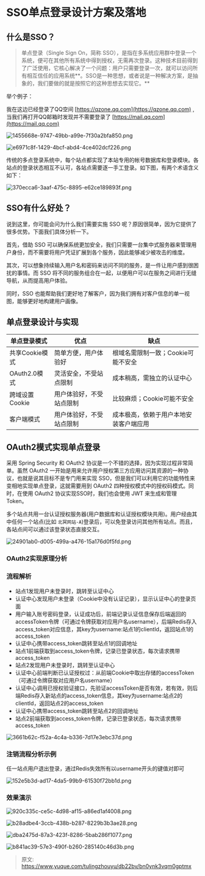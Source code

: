 # SSO单点登录设计方案及落地


## 什么是SSO？

> 单点登录（Single Sign On，简称 SSO），是指在多系统应用群中登录一个系统，便可在其他所有系统中得到授权，无需再次登录。这种技术目前得到了广泛使用，它核心解决了一个问题：用户只需要登录一次，就可以访问所有相互信任的应用系统**。SSO是一种思想，或者说是一种解决方案，是抽象的，我们要做的就是按照它的这种思想去实现它。**


举个例子：

我在这边已经登录了QQ空间 [https://qzone.qq.com](https://qzone.qq.com) , 当我们再打开QQ邮箱时发现并不需要登录了 [https://mail.qq.com](https://mail.qq.com)

![1455668e-9747-49bb-a99e-7f30a2bfa850.png](./img/ehm5_G2YoV7zT4l5/1717137912329-7153e65a-dca9-4d2b-ad86-cf4aa074c8f7-995052.png)

![e6971c8f-1429-4bcf-abd4-4ce402dcf226.png](./img/ehm5_G2YoV7zT4l5/1717137912351-5f32f8e6-b66b-4541-bba1-06a198183594-615595.png)

传统的多点登录系统中，每个站点都实现了本站专用的帐号数据库和登录模块。各站点的登录状态相互不认可，各站点需要逐一手工登录。如下图，有两个术语含义如下：

![370ecca6-3aaf-475c-8895-e62ce189893f.png](./img/ehm5_G2YoV7zT4l5/1717137912427-8f2e44ab-a819-4acd-9874-c3ae675a8f70-176315.png)


## SSO有什么好处？

说到这里，你可能会问为什么我们需要实施 SSO 呢？原因很简单，因为它提供了很多优势。下面我们具体分析一下。

首先，借助 SSO 可以确保系统更加安全，我们只需要一台集中式服务器来管理用户身份，而不需要将用户凭证扩展到各个服务，因此能够减少被攻击的维度。

其次，可以想象持续输入用户名和密码来访问不同的服务，是一件让用户感到很困扰的事情。而 SSO 将不同的服务组合在一起，以便用户可以在服务之间进行无缝导航，从而提高用户体验。

同时，SSO 也能帮助我们更好地了解客户，因为我们拥有对客户信息的单一视图，能够更好地构建用户画像。


## 单点登录设计与实现
| 单点登录模式 | 优点 | 缺点 |
| --- | --- | --- |
| 共享Cookie模式 | 简单方便，用户体验好 | 根域名需限制一致；Cookie可能不安全 |
| OAuth2.0模式 | 灵活安全，不受站点限制 | 成本稍高，需独立的认证中心 |
| 跨域设置Cookie | 用户体验好，不受站点限制 | 比较麻烦；Cookie可能不安全 |
| 客户端模式 | 用户体验好，不受站点限制 | 成本极高，依赖于用户本地安装客户端应用 |



## OAuth2模式实现单点登录

采用 Spring Security 和 OAuth2 协议是一个不错的选择，因为实现过程非常简单。虽然 OAuth2 一开始是用来允许用户授权第三方应用访问其资源的一种协议，也就是说其目标不是专门用来实现 SSO，但是我们可以利用它的功能特性来变相地实现单点登录，这就需要用到 OAuth2 四种授权模式中的授权码模式。同时，在使用 OAuth2 协议实现SSO时，我们也会使用 JWT 来生成和管理 Token。

多个站点共用一台认证授权服务器(用户数据库和认证授权模块共用)。用户经由其中任何一个站点(比如 `北冥网站-A`)登录后，可以免登录访问其他所有站点。而且，各站点间可以通过该登录状态直接交互。

![24901ab0-d005-499a-a476-15a176d0f5fd.png](./img/ehm5_G2YoV7zT4l5/1717137930106-f094f2c2-fe81-4101-b12f-ae22c7510087-868607.png)


### OAuth2实现原理分析


### 流程解析

- 站点1发现用户未登录时，跳转至认证中心
- 认证中心发现用户未登录（Cookie中没有认证记录），显示认证中心的登录页面
- 用户输入账号密码登录，认证成功后，前端记录认证信息保存后端返回的accessToken令牌（可通过令牌获取对应用户名username），后端Redis存入access_token对应信息，其key为username:站点1的clientId，返回站点1的access_token
- 认证中心携带access_token跳转至站点1的回调地址
- 站点1前端获取到access_token令牌，记录已登录状态，每次请求携带access_token
- 站点2发现用户未登录时，跳转至认证中心
- 认证中心前端判断已认证授权过：从前端Cookie中取出存储的accessToken（可通过令牌获取对应用户名username）
- 认证中心调用已授权验证接口，先验证accessToken是否有效，若有效，则后端Redis存入新站点的access_token信息，其key为username:站点2的clientId，返回站点2的access_token
- 认证中心携带access_token跳转至站点2的回调地址
- 站点2前端获取到access_token令牌，记录已登录状态，每次请求携带access_token

![3661b62c-f52a-4c4a-b336-7d17e3ebc37d.png](./img/ehm5_G2YoV7zT4l5/1717138313784-60870df6-0987-4bbe-8322-b3e34dbd268a-405505.png)


### 注销流程分析示例

任一站点用户退出登录，通过Redis失效所有以username开头的键值对即可

![152e5b3d-ad17-4da5-99b9-61530f72bb1d.png](./img/ehm5_G2YoV7zT4l5/1717138313632-f980c09f-db53-4dc4-98f4-ac8ed57a6163-115598.png)


### 效果演示

![920c335c-ce5c-4d98-af15-a86ed1af4008.png](./img/ehm5_G2YoV7zT4l5/1717138313688-7e41c4b0-196f-480b-a395-95c968c10f01-362970.png)

![b28adbe4-3ccb-438b-b287-8229b3b3ae28.png](./img/ehm5_G2YoV7zT4l5/1717138313733-772ae230-2414-491b-af6c-4da767ae23d8-633166.png)

![dba2475d-87a3-423f-8286-5bab286f1077.png](./img/ehm5_G2YoV7zT4l5/1717138313759-bbadc61a-5285-4c34-ad81-d3f3d043a47e-344386.png)

![b841ac39-57e3-490f-b260-285140c46d3b.png](./img/ehm5_G2YoV7zT4l5/1717138313790-e795dab1-a68b-4465-be1e-533d36cd5e30-012792.png)


> 原文: <https://www.yuque.com/tulingzhouyu/db22bv/bn0ynk3vqm0gptmx>